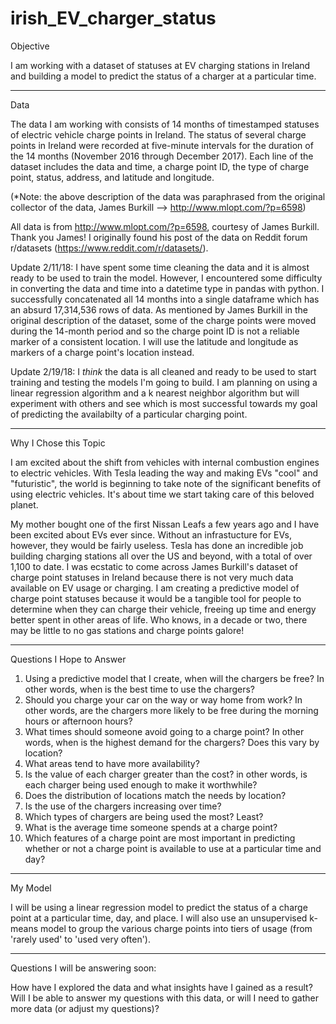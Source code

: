 # irish_EV_charger_status

Objective

I am working with a dataset of statuses at EV charging stations in Ireland and building a model to predict the status of a charger at a particular time.

_________________________________

Data

The data I am working with consists of 14 months of timestamped statuses of electric vehicle charge points in Ireland. The status of several charge points in Ireland were recorded at five-minute intervals for the duration of the 14 months (November 2016 through December 2017). Each line of the dataset includes the data and time, a charge point ID, the type of charge point, status, address, and latitude and longitude.

(*Note: the above description of the data was paraphrased from the original collector of the data, James Burkill --> http://www.mlopt.com/?p=6598)

All data is from http://www.mlopt.com/?p=6598, courtesy of James Burkill. Thank you James! I originally found his post of the data on Reddit forum r/datasets (https://www.reddit.com/r/datasets/).

Update 2/11/18: I have spent some time cleaning the data and it is almost ready to be used to train the model. However, I encountered some difficulty in converting the data and time into a datetime type in pandas with python. I successfully concatenated all 14 months into a single dataframe which has an absurd 17,314,536 rows of data. As mentioned by James Burkill in the original description of the dataset, some of the charge points were moved during the 14-month period and so the charge point ID is not a reliable marker of a consistent location. I will use the latitude and longitude as markers of a charge point's location instead.

Update 2/19/18: I *think* the data is all cleaned and ready to be used to start training and testing the models I'm going to build. I am planning on using a linear regression algorithm and a k nearest neighbor algorithm but will experiment with others and see which is most successful towards my goal of predicting the availabilty of a particular charging point.
_________________________________

Why I Chose this Topic

I am excited about the shift from vehicles with internal combustion engines to electric vehicles. With Tesla leading the way and making EVs "cool" and "futuristic", the world is beginning to take note of the significant benefits of using electric vehicles. It's about time we start taking care of this beloved planet.

My mother bought one of the first Nissan Leafs a few years ago and I have been excited about EVs ever since. Without an infrastucture for EVs, however, they would be fairly useless. Tesla has done an incredible job building charging stations all over the US and beyond, with a total of over 1,100 to date. I was ecstatic to come across James Burkill's dataset of charge point statuses in Ireland because there is not very much data available on EV usage or charging. I am creating a predictive model of charge point statuses because it would be a tangible tool for people to determine when they can charge their vehicle, freeing up time and energy better spent in other areas of life. Who knows, in a decade or two, there may be little to no gas stations and charge points galore!
_________________________________

Questions I Hope to Answer

1. Using a predictive model that I create, when will the chargers be free? In other words, when is the best time to use the chargers?
2. Should you charge your car on the way or way home from work? In other words, are the chargers more likely to be free during the morning hours or afternoon hours?
3. What times should someone avoid going to a charge point? In other words, when is the highest demand for the chargers? Does this vary by location?
4. What areas tend to have more availability?
5. Is the value of each charger greater than the cost? in other words, is each charger being used enough to make it worthwhile?
6. Does the distribution of locations match the needs by location?
7. Is the use of the chargers increasing over time?
8. Which types of chargers are being used the most? Least?
9. What is the average time someone spends at a charge point?
10. Which features of a charge point are most important in predicting whether or not a charge point is available to use at a particular time and day?
_________________________________

My Model

I will be using a linear regression model to predict the status of a charge point at a particular time, day, and place. I will also use an unsupervised k-means model to group the various charge points into tiers of usage (from 'rarely used' to 'used very often').
_________________________________

Questions I will be answering soon:

How have I explored the data and what insights have I gained as a result?
Will I be able to answer my questions with this data, or will I need to gather more data (or adjust my questions)?
